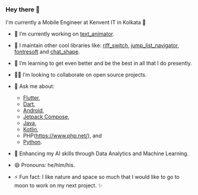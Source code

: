 ### Hey there 👋

I'm currently a Mobile Engineer at Kenvent IT in Kolkata 🌆

- 🧱 I’m currently working on [text_animator](https://github.com/kenresoft/text_animator).

- 🔭 I maintain other cool libraries like: [riff_switch](https://github.com/kenresoft/riff_switch), [jump_list_navigator](https://github.com/kenresoft/flutter_list_navigator), [fontresoft](https://github.com/kenresoft/fontresoft) and [chat_shape](https://github.com/kenresoft/chat_shape).

- 🌱 I’m learning to get even better and be the best in all that I do presently.

- 🧑‍💻 I’m looking to collaborate on open source projects.

- 💬 Ask me about: 
  - [Flutter](https://flutter.dev),
  - [Dart](https://dart.dev),
  - [Android](https://developer.android.com),
  - [Jetpack Compose](https://developer.android.com/jetpack/compose),
  - [Java](https://dev.java/),
  - [Kotlin](https://kotlinlang.org/),
  - PHP(https://www.php.net/), and
  - [Python](https://www.python.org/).

- 💞️ Enhancing my AI skills through Data Analytics and Machine Learning.

- 😄 Pronouns: he/him/his.

- ⚡ Fun fact: I like nature and space so much that I would like to go to moon to work on my next project. ✨


<!--- 
- 👋
- 👀
- 🌱 
- 💞️ 
- 📫 
--->

<!---
kenresoft/kenresoft is a ✨ special ✨ repository because its `README.md` (this file) appears on your GitHub profile.
You can click the Preview link to take a look at your changes.
--->
